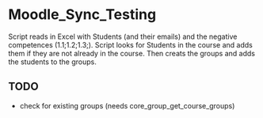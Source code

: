 # Moodle_Sync_Testing
 
Script reads in Excel with Students (and their emails) and the negative competences (1.1;1.2;1.3;).
Script looks for Students in the course and adds them if they are not already in the course.
Then creats the groups and adds the students to the groups.

## TODO

- check for existing groups (needs core_group_get_course_groups)
